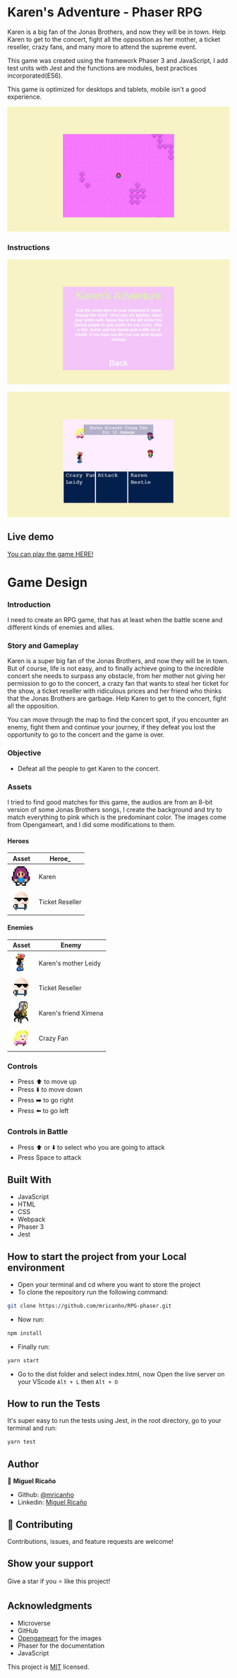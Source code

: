 # Karen's Adventure - Phaser RPG

Karen is a big fan of the Jonas Brothers, and now they will be in town. Help Karen to get to the concert, fight all the opposition as her mother, a ticket reseller, crazy fans, and many more to attend the supreme event.

This game was created using the framework Phaser 3 and JavaScript, I add test units with Jest and the functions are modules, best practices incorporated(ES6).

This game is optimized for desktops and tablets, mobile isn't a good experience.

![screenshot](dist/assets/screen-1.jpeg)

### Instructions

![screenshot](dist/assets/screen-2.jpeg)

![screenshot](dist/assets/screen-3.jpeg)

## Live demo

[You can play the game HERE!](https://nervous-hypatia-7cd6e3.netlify.app/)

# Game Design

### Introduction

I need to create an RPG game, that has at least when the battle scene and different kinds of enemies and allies.

### Story and Gameplay
Karen is a super big fan of the Jonas Brothers, and now they will be in town. But of course, life is not easy, and to finally achieve going to the incredible concert she needs to surpass any obstacle, from her mother not giving her permission to go to the concert, a crazy fan that wants to steal her ticket for the show, a ticket reseller with ridiculous prices and her friend who thinks that the Jonas Brothers are garbage. Help Karen to get to the concert, fight all the opposition. 

You can move through the map to find the concert spot, if you encounter an enemy, fight them and continue your journey, if they defeat you lost the opportunity to go to the concert and the game is over.
### Objective
- Defeat all the people to get Karen to the concert.

### Assets
I tried to find good matches for this game, the audios are from an 8-bit version of some Jonas Brothers songs, I create the background and try to match everything to pink which is the predominant color. The images come from Opengameart, and I did some modifications to them.

#### Heroes
| Asset  | Heroe_ |
| ------------- | ------------- |
| ![Karen](dist/assets/karen.png)  | Karen |
| ![Karen's mother](dist/assets/re-seller.png)   | Ticket Reseller  |
#### Enemies
| Asset  | Enemy |
| ------------- | ------------- |
| ![Karen's mother](dist/assets/leidy.png)  | Karen's mother Leidy |
| ![Karen's mother](dist/assets/re-seller.png)   | Ticket Reseller  |
| ![Karen's mother](dist/assets/spidey.png)   | Karen's friend Ximena |
| ![Karen's mother](dist/assets/fan.png)   | Crazy Fan  |

### Controls
- Press ⬆️ to move up
- Press ⬇️ to move down
- Press ➡️ to go right
- Press ⬅️ to go left
### Controls in Battle
- Press ⬆️ or ⬇️ to select who you are going to attack
- Press Space to attack
## Built With

- JavaScript
- HTML
- CSS
- Webpack
- Phaser 3
- Jest

## How to start the project from your Local environment

- Open your terminal and cd where you want to store the project
- To clone the repository run the following command:
```bash
git clone https://github.com/mricanho/RPG-phaser.git
```
- Now run:
```bash
npm install
```
- Finally run:
```bash
yarn start
```
- Go to the dist folder and select index.html, now Open the live server on your VScode `Alt + L` then `Alt + O`

## How to run the Tests

It's super easy to run the tests using Jest, in the root directory, go to your terminal and run:
```bash
yarn test
```
## Author

👤 **Miguel Ricaño**

- Github: [@mricanho](https://github.com/mricanho)
- Linkedin: [Miguel Ricaño](https://www.linkedin.com/in/mricanho/)

## 🤝 Contributing

Contributions, issues, and feature requests are welcome!

## Show your support

Give a star if you :star: like this project!

## Acknowledgments

- Microverse
- GitHub
- [Opengameart](https://opengameart.org/) for the images
- Phaser for the documentation
- JavaScript

This project is [MIT](LICENSE) licensed.
